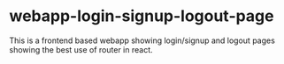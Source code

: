 # webapp-login-signup-logout-page
This is a frontend based webapp showing login/signup and logout pages showing the best use of router in react.  
